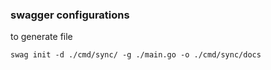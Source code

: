 ### swagger configurations 


to generate file 
```
swag init -d ./cmd/sync/ -g ./main.go -o ./cmd/sync/docs
```